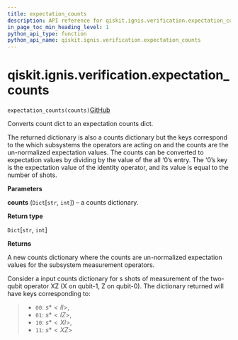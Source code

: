 ```yaml
---
title: expectation_counts
description: API reference for qiskit.ignis.verification.expectation_counts
in_page_toc_min_heading_level: 1
python_api_type: function
python_api_name: qiskit.ignis.verification.expectation_counts
---
```


<span id="qiskit-ignis-verification-expectation-counts" />

# qiskit.ignis.verification.expectation\_counts

<span id="qiskit.ignis.verification.expectation_counts" />

`expectation_counts(counts)`[GitHub](https://github.com/qiskit-community/qiskit-ignis/tree/stable/0.5/qiskit/ignis/verification/tomography/data.py "view source code")

Converts count dict to an expectation counts dict.

The returned dictionary is also a counts dictionary but the keys correspond to the which subsystems the operators are acting on and the counts are the un-normalized expectation values. The counts can be converted to expectation values by dividing by the value of the all ‘0’s entry. The ‘0’s key is the expectation value of the identity operator, and its value is equal to the number of shots.

**Parameters**

**counts** (`Dict`\[`str`, `int`]) – a counts dictionary.

**Return type**

`Dict`\[`str`, `int`]

**Returns**

A new counts dictionary where the counts are un-normalized expectation values for the subsystem measurement operators.

Consider a input counts dictionary for s shots of measurement of the two-qubit operator XZ (X on qubit-1, Z on qubit-0). The dictionary returned will have keys corresponding to:

> *   `00`: $s * <II>$,
> *   `01`: $s * <IZ>$,
> *   `10`: $s * <XI>$,
> *   `11`: $s * <XZ>$

